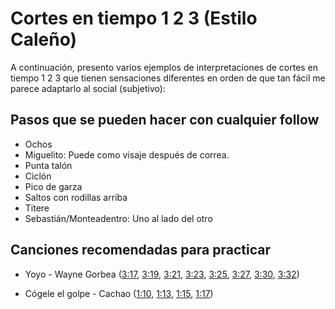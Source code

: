 # Cortes en tiempo 1 2 3 (Estilo Caleño)

A continuación, presento varios ejemplos de interpretaciones de cortes en tiempo 1 2 3 que tienen sensaciones diferentes en orden de que tan fácil me parece adaptarlo al social (subjetivo):


## Pasos que se pueden hacer con cualquier follow


- Ochos
- Miguelito: Puede como visaje después de correa.
- Punta talón
- Ciclón
- Pico de garza
- Saltos con rodillas arriba
- Titere
- Sebastián/Monteadentro: Uno al lado del otro


## Canciones recomendadas para practicar

- Yoyo - Wayne Gorbea ([3:17](https://youtu.be/LwYYukqmOTY?si=7d-OjXweFxC7OQRe&t=197), [3:19](https://youtu.be/LwYYukqmOTY?si=H_XLmJJo6qNM5FQX&t=199), [3:21](https://youtu.be/LwYYukqmOTY?si=tGBlNyIIuoMixf0X&t=201), [3:23](https://youtu.be/LwYYukqmOTY?si=0FvRdY2iEjMI4l5p&t=203), [3:25](https://youtu.be/LwYYukqmOTY?si=rwVL4Dgfv3ydIQKc&t=205), [3:27](https://youtu.be/LwYYukqmOTY?si=8bdweXfOv324X-90&t=207), [3:30](https://youtu.be/LwYYukqmOTY?si=exPALycYdVfg5AL7&t=210), [3:32](https://youtu.be/LwYYukqmOTY?si=QZtbEIpevFeYkh9T&t=212))

- Cógele el golpe - Cachao ([1:10](https://youtu.be/jl2jRn8TULw?si=OmWCzHRqW7T_ICRZ&t=70), [1:13](https://youtu.be/jl2jRn8TULw?si=OGFrhTzARA3FUCJT&t=73), [1:15](https://youtu.be/jl2jRn8TULw?si=7PYVN0B9NFg5fXbl&t=75), [1:17](https://youtu.be/jl2jRn8TULw?si=986dduMroP1mZAh1&t=77))
